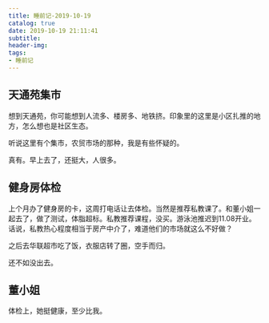 ```yaml
---
title: 睡前记-2019-10-19
catalog: true
date: 2019-10-19 21:11:41
subtitle:
header-img:
tags:
- 睡前记
---
```


## 天通苑集市

想到天通苑，你可能想到人流多、楼房多、地铁挤。印象里的这里是小区扎推的地方，怎么想也是社区生态。

听说这里有个集市，农贸市场的那种，我是有些怀疑的。

真有。早上去了，还挺大，人很多。

## 健身房体检

上个月办了健身房的卡，这周打电话让去体检。当然是推荐私教课了。和董小姐一起去了，做了测试，体脂超标。私教推荐课程，没买。游泳池推迟到11.08开业。话说，私教热心程度相当于房产中介了，难道他们的市场就这么不好做？

之后去华联超市吃了饭，衣服店转了圈，空手而归。

还不如没出去。

## 董小姐

体检上，她挺健康，至少比我。
